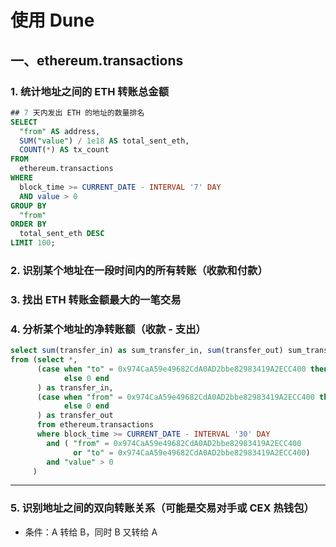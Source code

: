 # 使用 Dune

## 一、ethereum.transactions

### 1. **统计地址之间的 ETH 转账总金额**

```sql
## 7 天内发出 ETH 的地址的数量排名
SELECT
  "from" AS address,
  SUM("value") / 1e18 AS total_sent_eth,
  COUNT(*) AS tx_count
FROM
  ethereum.transactions
WHERE
  block_time >= CURRENT_DATE - INTERVAL '7' DAY
  AND value > 0
GROUP BY
  "from"
ORDER BY
  total_sent_eth DESC
LIMIT 100;
```

### 2. **识别某个地址在一段时间内的所有转账（收款和付款）**



### 3. **找出 ETH 转账金额最大的一笔交易**



### 4. **分析某个地址的净转账额（收款 - 支出）**

```sql
select sum(transfer_in) as sum_transfer_in, sum(transfer_out) sum_transfer_out, sum(transfer_in) - sum(transfer_out) as delta
from (select *, 
      (case when "to" = 0x974CaA59e49682CdA0AD2bbe82983419A2ECC400 then "value" / 1e18
            else 0 end
      ) as transfer_in, 
      (case when "from" = 0x974CaA59e49682CdA0AD2bbe82983419A2ECC400 then "value" / 1e18
            else 0 end
      ) as transfer_out
      from ethereum.transactions
      where block_time >= CURRENT_DATE - INTERVAL '30' DAY
        and ( "from" = 0x974CaA59e49682CdA0AD2bbe82983419A2ECC400
              or "to" = 0x974CaA59e49682CdA0AD2bbe82983419A2ECC400)
        and "value" > 0
     )
```



------

### 5. **识别地址之间的双向转账关系（可能是交易对手或 CEX 热钱包）**

- 条件：A 转给 B，同时 B 又转给 A
